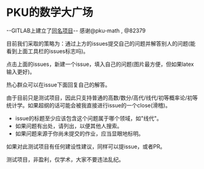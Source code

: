 # PKU的数学大广场

--GITLAB上建立了[同名项目](https://gitlab.com/pku-math/plaza)--
感谢@pku-math , @82379

目前我们采取的策略为：通过上方的issues提交自己的问题并解答别人的问题(能看到上面工具栏的issues标志吗)。

点击上面的issues，新建一个issue，填入自己的问题(图片最方便，但如果latex输入更好)。

热心群众可以在issue下面回复自己的解答。

由于目前只是测试项目，因此只支持普通的高数/数分/高代/线代/初等概率论/初等统计学。如果超纲的话可能会被我直接进行issue的一个close(滑稽)。

- issue的标题至少应该包含这个问题属于哪个领域，如"线代"。
- 如果问题有出处，请列出，以便其他人搜索。
- 如果问题来源于你尚未提交的作业，应当显眼地标明。

如果对此测试项目有任何建设性建议，同样可以提issue，或者PR。

测试项目，非盈利，仅学术，大家不要违法乱纪。
